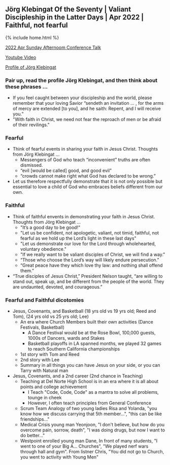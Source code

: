 ## Jörg Klebingat Of the Seventy | Valiant Discipleship in the Latter Days | Apr 2022 | Faithful, not fearful

{% include home.html %}

[2022 Apr Sunday Afternoom Conference Talk](https://abn.churchofjesuschrist.org/study/general-conference/2022/04/53klebingat?lang=eng)

[Youtube Video](https://www.youtube.com/watch?v=HBv8FCzGBNQ)

[Profile of Jörg Klebingat](https://newsroom.churchofjesuschrist.org/article/elder-j%C3%B6rg-klebingat#:~:text=Elder%20J%C3%B6rg%20Klebingat%20was%20sustained,August%202014%20to%20August%202016.)

### Pair up, read the profile Jörg Klebingat, and then think about these phrases ...
* If you feel caught between your discipleship and the world, please remember that your loving Savior “sendeth an invitation … , for the arms of mercy are extended [to you], and he saith: Repent, and I will receive you.”
* "With faith in Christ, we need not fear the reproach of men or be afraid of their revilings."


### Fearful
* Think of fearful events in sharing your faith in Jesus Christ.  Thoughts from Jörg Klebingat ...
    * Messengers of God who teach “inconvenient” truths are often dismissed.
    * “evil [would be called] good, and good evil”
    * “crowds cannot make right what God has declared to be wrong.”
* Let us therefore respectfully demonstrate that it is not only possible but essential to love a child of God who embraces beliefs different from our own.


### Faithful
* Think of faithful envents in demonstrating your faith in Jesus Christ.  Thoughts from Jörg Klebingat ...
    * "It’s a good day to be good!"
    * "Let us be confident, not apologetic, valiant, not timid, faithful, not fearful as we hold up the Lord’s light in these last days"
    * "Let us demonstrate our love for the Lord through wholehearted, voluntary obedience."
    * "If we really want to be valiant disciples of Christ, we will find a way."
    * “Those who choose the Lord’s way will likely endure persecution.”
    * “Great peace have they which love thy law: and nothing shall offend them.”
* “True disciples of Jesus Christ,” President Nelson taught, “are willing to stand out, speak up, and be different from the people of the world. They are undaunted, devoted, and courageous.”

### Fearful and Faithful dicotomies
* Jesus, Covenants, and Basketball (18 yrs old vs 19 yrs old; Reed and Tom), (24 yrs old vs 25 yrs old; Lee)
    * An era where Church Members built their own activities (Dance Festivals, Basketball)
        * A Dance Festival would be at the Rose Bowl, 100,000 guests, 1000s of Dancers, wards and Stakes
        * Basketball playoffs in LA spanned months, we played 32 games to reach Southern California championships
    * 1st story with Tom and Reed
    * 2nd story with Lee
    * Summary in all things you can have Jesus on your side, or you can Tarry with Natural man
* Jesus, Covenants, and a 2nd career (2nd chance in Teaching)
    * Teaching at Del Norte High School is in an era where it is all about points and college achievement
        * I Teach "Code, Code, Code" as a mantra to solve all problems, tounge in cheek
        * However, I often teach principles from General Conference
    * Scrum Team Analogy of two young ladies Risa and Yolanda, "you know how we discuss carrying that 5th member...", "this can be like friendships..."
    * Medical Crisis young man Yeonjoon, "I don't believe, but how do you overcome pain, sorrow, death", "I was doing drugs, but now I want to do better..."
    * Westpoint enrolled young man Dane, In front of many students, "I went to one of your Big A... Churches",  "We played nerf wars through hall and gym".  From listner Chris, "You did not go to Church, you went to activity with Young Men"




